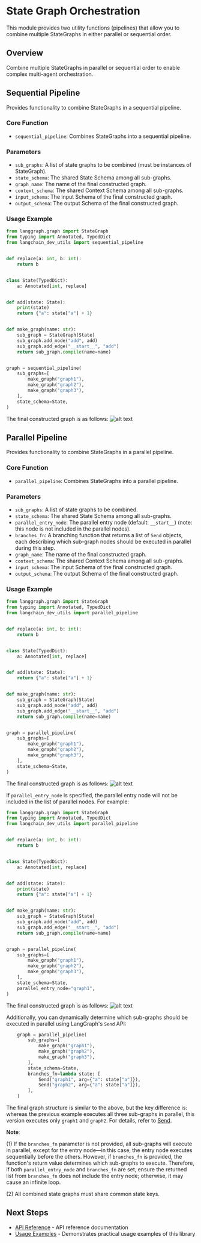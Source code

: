 # State Graph Orchestration

This module provides two utility functions (pipelines) that allow you to combine multiple StateGraphs in either parallel or sequential order.

## Overview

Combine multiple StateGraphs in parallel or sequential order to enable complex multi-agent orchestration.

## Sequential Pipeline

Provides functionality to combine StateGraphs in a sequential pipeline.

### Core Function

- `sequential_pipeline`: Combines StateGraphs into a sequential pipeline.

### Parameters

- `sub_graphs`: A list of state graphs to be combined (must be instances of StateGraph).
- `state_schema`: The shared State Schema among all sub-graphs.
- `graph_name`: The name of the final constructed graph.
- `context_schema`: The shared Context Schema among all sub-graphs.
- `input_schema`: The input Schema of the final constructed graph.
- `output_schema`: The output Schema of the final constructed graph.

### Usage Example

```python
from langgraph.graph import StateGraph
from typing import Annotated, TypedDict
from langchain_dev_utils import sequential_pipeline


def replace(a: int, b: int):
    return b


class State(TypedDict):
    a: Annotated[int, replace]


def add(state: State):
    print(state)
    return {"a": state["a"] + 1}


def make_graph(name: str):
    sub_graph = StateGraph(State)
    sub_graph.add_node("add", add)
    sub_graph.add_edge("__start__", "add")
    return sub_graph.compile(name=name)


graph = sequential_pipeline(
    sub_graphs=[
        make_graph("graph1"),
        make_graph("graph2"),
        make_graph("graph3"),
    ],
    state_schema=State,
)
```

The final constructed graph is as follows:
![alt text](/img/sequential.png)

## Parallel Pipeline

Provides functionality to combine StateGraphs in a parallel pipeline.

### Core Function

- `parallel_pipeline`: Combines StateGraphs into a parallel pipeline.

### Parameters

- `sub_graphs`: A list of state graphs to be combined.
- `state_schema`: The shared State Schema among all sub-graphs.
- `parallel_entry_node`: The parallel entry node (default: `__start__`) (note: this node is not included in the parallel nodes).
- `branches_fn`: A branching function that returns a list of `Send` objects, each describing which sub-graph nodes should be executed in parallel during this step.
- `graph_name`: The name of the final constructed graph.
- `context_schema`: The shared Context Schema among all sub-graphs.
- `input_schema`: The input Schema of the final constructed graph.
- `output_schema`: The output Schema of the final constructed graph.

### Usage Example

```python
from langgraph.graph import StateGraph
from typing import Annotated, TypedDict
from langchain_dev_utils import parallel_pipeline


def replace(a: int, b: int):
    return b


class State(TypedDict):
    a: Annotated[int, replace]


def add(state: State):
    return {"a": state["a"] + 1}


def make_graph(name: str):
    sub_graph = StateGraph(State)
    sub_graph.add_node("add", add)
    sub_graph.add_edge("__start__", "add")
    return sub_graph.compile(name=name)


graph = parallel_pipeline(
    sub_graphs=[
        make_graph("graph1"),
        make_graph("graph2"),
        make_graph("graph3"),
    ],
    state_schema=State,
)
```

The final constructed graph is as follows:
![alt text](/img/parallel.png)

If `parallel_entry_node` is specified, the parallel entry node will not be included in the list of parallel nodes. For example:

```python
from langgraph.graph import StateGraph
from typing import Annotated, TypedDict
from langchain_dev_utils import parallel_pipeline


def replace(a: int, b: int):
    return b


class State(TypedDict):
    a: Annotated[int, replace]


def add(state: State):
    print(state)
    return {"a": state["a"] + 1}


def make_graph(name: str):
    sub_graph = StateGraph(State)
    sub_graph.add_node("add", add)
    sub_graph.add_edge("__start__", "add")
    return sub_graph.compile(name=name)


graph = parallel_pipeline(
    sub_graphs=[
        make_graph("graph1"),
        make_graph("graph2"),
        make_graph("graph3"),
    ],
    state_schema=State,
    parallel_entry_node="graph1",
)
```

The final constructed graph is as follows:
![alt text](/img/parallel_entry.png)

Additionally, you can dynamically determine which sub-graphs should be executed in parallel using LangGraph's `Send` API:

```python
    graph = parallel_pipeline(
        sub_graphs=[
            make_graph("graph1"),
            make_graph("graph2"),
            make_graph("graph3"),
        ],
        state_schema=State,
        branches_fn=lambda state: [
            Send("graph1", arg={"a": state["a"]}),
            Send("graph2", arg={"a": state["a"]}),
        ],
    )
```

The final graph structure is similar to the above, but the key difference is: whereas the previous example executes all three sub-graphs in parallel, this version executes only `graph1` and `graph2`. For details, refer to [Send](https://docs.langchain.com/oss/python/langgraph/graph-api#send).

**Note**:

(1) If the `branches_fn` parameter is not provided, all sub-graphs will execute in parallel, except for the entry node—in this case, the entry node executes sequentially before the others. However, if `branches_fn` is provided, the function's return value determines which sub-graphs to execute. Therefore, if both `parallel_entry_node` and `branches_fn` are set, ensure the returned list from `branches_fn` does not include the entry node; otherwise, it may cause an infinite loop.

(2) All combined state graphs must share common state keys.

## Next Steps

- [API Reference](./api-reference.md) - API reference documentation
- [Usage Examples](./example.md) - Demonstrates practical usage examples of this library
